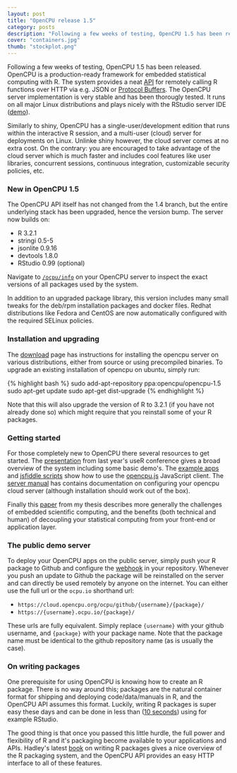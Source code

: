 ```yaml
---
layout: post
title: "OpenCPU release 1.5"
category: posts
description: "Following a few weeks of testing, OpenCPU 1.5 has been released. OpenCPU is a production-ready framework for embedded statistical computing with R. The system provides a neat API for remotely calling R functions over HTTP via e.g. JSON or Protocol Buffers. The OpenCPU server implementation is very stable and has been thorougly tested. It runs on all major Linux distributions and plays nicely with the RStudio server IDE."
cover: "containers.jpg"
thumb: "stockplot.png"
---
```


Following a few weeks of testing, OpenCPU 1.5 has been released. OpenCPU is a production-ready framework for embedded statistical computing with R. The system provides a neat [API](https://www.opencpu.org/api.html) for remotely calling R functions over HTTP via e.g. JSON or [Protocol Buffers](https://gist.github.com/jeroenooms/1984c784a6eff71f508f). The OpenCPU server implementation is very stable and has been thorougly tested. It runs on all major Linux distributions and plays nicely with the RStudio server IDE ([demo](https://youtu.be/kAfVWxiZ-Cc?t=847)). 

Similarly to shiny, OpenCPU has a single-user/development edition that runs within the interactive R session, and a multi-user (cloud) server for deployments on Linux. Unlinke shiny however, the cloud server comes at no extra cost. On the contrary: you are encouraged to take advantage of the cloud server which is much faster and includes cool features like user libraries, concurrent sessions, continuous integration, customizable security policies, etc. 

### New in OpenCPU 1.5

The OpenCPU API itself has not changed from the 1.4 branch, but the entire underlying stack has been upgraded, hence the version bump. The server now builds on:

 - R 3.2.1
 - stringi 0.5-5
 - jsonlite 0.9.16
 - devtools 1.8.0
 - RStudio 0.99 (optional)

Navigate to [`/ocpu/info`](https://cloud.opencpu.org/ocpu/info) on your OpenCPU server to inspect the exact versions of all packages used by the system. 

In addition to an upgraded package library, this version includes many small tweaks for the deb/rpm installation packages and docker files. Redhat distributions like Fedora and CentOS are now automatically configured with the required SELinux policies. 

### Installation and upgrading

The [download](https://www.opencpu.org/download.html) page has instructions for installing the opencpu server on various distributions, either from source or using precompiled binaries. To upgrade an existing installation of opencpu on ubuntu, simply run:

{% highlight bash %}
sudo add-apt-repository ppa:opencpu/opencpu-1.5
sudo apt-get update
sudo apt-get dist-upgrade
{% endhighlight %} 

Note that this will also upgrade the version of R to 3.2.1 (if you have not already done so) which might require that you reinstall some of your R packages.

### Getting started

For those completely new to OpenCPU there several resources to get started. The [presentation](https://youtu.be/kAfVWxiZ-Cc) from last year's useR conference gives a broad overview of the system including some basic demo's. The [example apps](https://www.opencpu.org/apps.html) and [jsfiddle scripts](http://jsfiddle.net/user/opencpu/fiddles/) show how to use the [opencpu.js](https://www.opencpu.org/jslib.html) JavaScript client. The [server manual](http://opencpu.github.io/server-manual/opencpu-server.pdf) has contains documentation on configuring your opencpu cloud server (although installation should work out of the box). 

Finally this [paper](http://arxiv.org/abs/1406.4806) from my thesis describes more generally the challenges of embedded scientific computing, and the benefits (both technical and human) of decoupling your statistical computing from your front-end or application layer. 

### The public demo server

To deploy your OpenCPU apps on the public server, simply push your R package to Github and configure the [webhook](https://www.opencpu.org/api.html#api-ci) in your repository. Whenever you push an update to Github the package will be reinstalled on the server and can directly be used remotely by anyone on the internet. You can either use the full url or the `ocpu.io` shorthand url:

 - `https://cloud.opencpu.org/ocpu/github/{username}/{package}/`
 - `https://{username}.ocpu.io/{package}/`

These urls are fully equivalent. Simply replace `{username}` with your github username, and `{package}` with your package name. Note that the package name must be identical to the github repository name (as is usually the case).

### On writing packages 

One prerequisite for using OpenCPU is knowing how to create an R package. There is no way around this; packages are the natural container format for shipping and deploying code/data/manuals in R, and the OpenCPU API assumes this format. Luckily, writing R packages is super easy these days and can be done in less than ([10 seconds](https://youtu.be/kAfVWxiZ-Cc?t=847)) using for example RStudio. 

The good thing is that once you passed this little hurdle, the full power and flexibility of R and it's packaging become available to your applications and APIs. Hadley's latest [book](http://r-pkgs.had.co.nz/) on writing R packages gives a nice overview of the R packaging system, and the OpenCPU API provides an easy HTTP interface to all of these features. 
